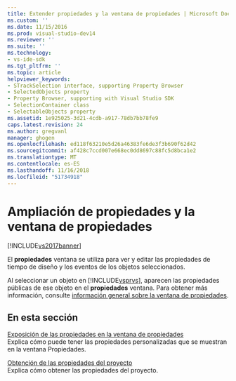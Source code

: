 ```yaml
---
title: Extender propiedades y la ventana de propiedades | Microsoft Docs
ms.custom: ''
ms.date: 11/15/2016
ms.prod: visual-studio-dev14
ms.reviewer: ''
ms.suite: ''
ms.technology:
- vs-ide-sdk
ms.tgt_pltfrm: ''
ms.topic: article
helpviewer_keywords:
- STrackSelection interface, supporting Property Browser
- SelectedObjects property
- Property Browser, supporting with Visual Studio SDK
- SelectionContainer class
- SelectableObjects property
ms.assetid: 1e925025-3d21-4cdb-a917-78db7bb78fe9
caps.latest.revision: 24
ms.author: gregvanl
manager: ghogen
ms.openlocfilehash: ed118f63210e5d26a46383fe6de3f3b690f62d42
ms.sourcegitcommit: af428c7ccd007e668ec0dd8697c88fc5d8bca1e2
ms.translationtype: MT
ms.contentlocale: es-ES
ms.lasthandoff: 11/16/2018
ms.locfileid: "51734918"
---
```

# <a name="extending-properties-and-the-property-window"></a>Ampliación de propiedades y la ventana de propiedades
[!INCLUDE[vs2017banner](../includes/vs2017banner.md)]

El **propiedades** ventana se utiliza para ver y editar las propiedades de tiempo de diseño y los eventos de los objetos seleccionados.  
  
 Al seleccionar un objeto en [!INCLUDE[vsprvs](../includes/vsprvs-md.md)], aparecen las propiedades públicas de ese objeto en el **propiedades** ventana. Para obtener más información, consulte [información general sobre la ventana de propiedades](../extensibility/internals/properties-window-overview.md).  
  
## <a name="in-this-section"></a>En esta sección  
 [Exposición de las propiedades en la ventana de propiedades](../extensibility/exposing-properties-to-the-properties-window.md)  
 Explica cómo puede tener las propiedades personalizadas que se muestran en la ventana Propiedades.  
  
 [Obtención de las propiedades del proyecto](../extensibility/getting-project-properties.md)  
 Explica cómo obtener las propiedades del proyecto.

